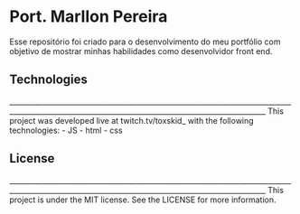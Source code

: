 <h1>Port. Marllon Pereira</h1>
Esse repositório foi criado para o desenvolvimento do meu portfólio com objetivo de mostrar minhas habilidades como desenvolvidor front end.

<a img="Images/">

<h2>Technologies</h2>
_____________________________________________________________________________________________________________________________________________________
This project was developed live at twitch.tv/toxskid_ with the following technologies:
- JS
- html
- css 

<h2>License</h2>
_____________________________________________________________________________________________________________________________________________________
This project is under the MIT license. See the LICENSE for more information.
